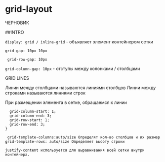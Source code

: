 # grid-layout
ЧЕРНОВИК

##INTRO

```display: grid / inline-grid``` - объявляет элемент контейнером сетки

```grid-gap: 10px 10px```

  ``` grid-row-gap: 10px```
  
   ```grid-column-gap: 10px``` - отступы между колонками / столбцами

GRID LINES

Линии между столбцами называются линиями столбцов
Линии между строками называются линиями строк

При размещении элемента в сетке, обращаемся к линии

``` selector {
  grid-column-start: 1;
  grid-column-end: 3;
  grid-row-start: 1;
  grid-row-end: 3;
}

 grid-template-columns:auto/size Определят кол-во столбцов и их размер
grid-template-rows: auto/size Определяет высоту строки

justify-content используется для выравнивания всей сетки внутри контейнера.
